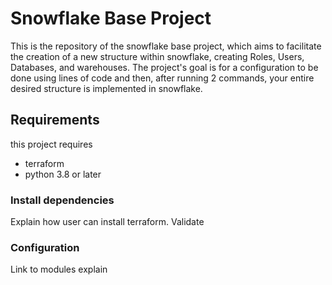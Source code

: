 # Snowflake Base Project
This is the repository of the snowflake base project, which aims to facilitate the creation of a new structure within snowflake, creating Roles, Users, Databases, and warehouses. The project's goal is for a configuration to be done using lines of code and then, after running 2 commands, your entire desired structure is implemented in snowflake.

## Requirements

this project requires
- terraform
- python 3.8 or later

### Install dependencies
Explain how user can install terraform. Validate

### Configuration
Link to modules explain